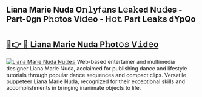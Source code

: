 ## Liana Marie Nuda O𝚗𝚕yf𝚊ns L𝚎a𝚔ed N𝚞𝚍es - Part-0gn P𝚑𝚘tos Vi𝚍𝚎o - H𝚘𝚝 Part L𝚎a𝚔s dYpQo

# <h2><a href="http://kf3i8w.oniu.top/?m=Liana+Marie+Nuda">🔗👉 🔴 Liana Marie Nuda P𝚑ot𝚘𝚜 V𝚒d𝚎o</a></h2>

[![Liana Marie Nuda Nu𝚍e𝚜](https://i.imgur.com/0qMVB7G.gif)](http://kf3i8w.oniu.top/?m=Liana+Marie+Nuda)
Web-based entertainer and multimedia designer Liana Marie Nuda, acclaimed for publishing dance and lifestyle tutorials through popular dance sequences and compact clips. Versatile puppeteer Liana Marie Nuda, recognized for their exceptional skills and accomplishments in bringing inanimate objects to life.  
